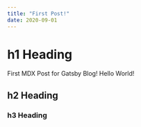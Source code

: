 ```yaml
---
title: "First Post!"
date: 2020-09-01
---
```


# h1 Heading

First MDX Post for Gatsby Blog! Hello World!

## h2 Heading

### h3 Heading
